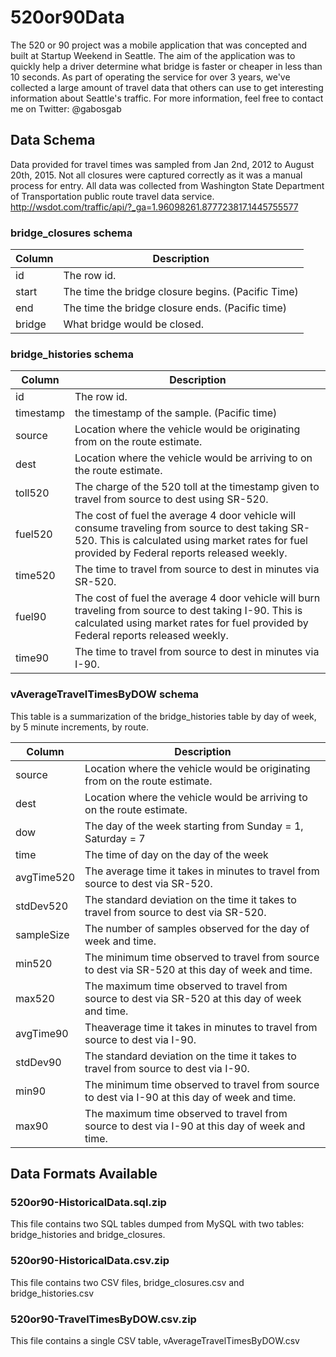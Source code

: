 # 520or90Data
The 520 or 90 project was a mobile application that was concepted and built at Startup Weekend in Seattle.  The aim of the application was to quickly help a driver determine what bridge is faster or cheaper in less than 10 seconds.  As part of operating the service for over 3 years, we've collected a large amount of travel data that others can use to get interesting information about Seattle's traffic.  For more information, feel free to contact me on Twitter: @gabosgab

## Data Schema
Data provided for travel times was sampled from Jan 2nd, 2012 to August 20th, 2015.  Not all closures were captured correctly as it was a manual process for entry.  All data was collected from Washington State Department of Transportation public route travel data service. http://wsdot.com/traffic/api/?_ga=1.96098261.877723817.1445755577

### bridge_closures schema
Column    | Description
--------- | -----------
id        | The row id.
start     | The time the bridge closure begins. (Pacific Time)
end       | The time the bridge closure ends. (Pacific time)
bridge    | What bridge would be closed.

### bridge_histories schema
Column    | Description
--------- | -----------
id        | The row id.
timestamp | the timestamp of the sample. (Pacific time)
source    | Location where the vehicle would be originating from on the route estimate.
dest      | Location where the vehicle would be arriving to on the route estimate.
toll520   | The charge of the 520 toll at the timestamp given to travel from source to dest using SR-520.
fuel520   | The cost of fuel the average 4 door vehicle will consume traveling from source to dest taking SR-520.  This is calculated using market rates for fuel provided by Federal reports released weekly.
time520   | The time to travel from source to dest in minutes via SR-520.
fuel90    | The cost of fuel the average 4 door vehicle will burn traveling from source to dest taking I-90.  This is calculated using market rates for fuel provided by Federal reports released weekly.
time90    | The time to travel from source to dest in minutes via I-90.

### vAverageTravelTimesByDOW schema
This table is a summarization of the bridge_histories table by day of week, by 5 minute increments, by route.

Column     | Description
---------- | -----------
source     | Location where the vehicle would be originating from on the route estimate.
dest       | Location where the vehicle would be arriving to on the route estimate.
dow        | The day of the week starting from Sunday = 1, Saturday = 7
time       | The time of day on the day of the week
avgTime520 | The average time it takes in minutes to travel from source to dest via SR-520.
stdDev520  | The standard deviation on the time it takes to travel from source to dest via SR-520.
sampleSize | The number of samples observed for the day of week and time.
min520     | The minimum time observed to travel from source to dest via SR-520 at this day of week and time.
max520     | The maximum time observed to travel from source to dest via SR-520 at this day of week and time.
avgTime90  | Theaverage time it takes in minutes to travel from source to dest via I-90.
stdDev90   | The standard deviation on the time it takes to travel from source to dest via I-90.
min90      | The minimum time observed to travel from source to dest via I-90 at this day of week and time.
max90      | The maximum time observed to travel from source to dest via I-90 at this day of week and time.

## Data Formats Available

### 520or90-HistoricalData.sql.zip
This file contains two SQL tables dumped from MySQL with two tables: bridge_histories and bridge_closures.

### 520or90-HistoricalData.csv.zip
This file contains two CSV files, bridge_closures.csv and bridge_histories.csv

### 520or90-TravelTimesByDOW.csv.zip
This file contains a single CSV table, vAverageTravelTimesByDOW.csv

